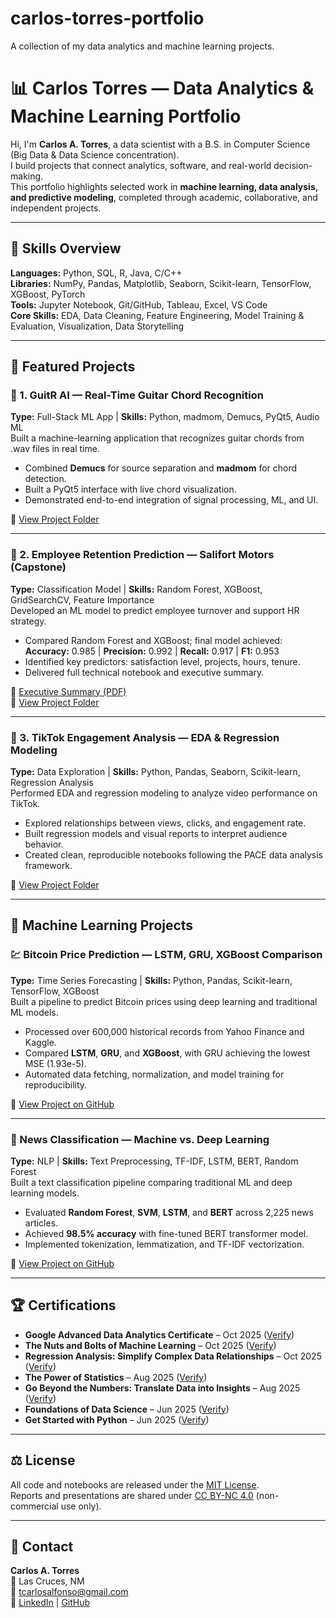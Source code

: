 # carlos-torres-portfolio
A collection of my data analytics and machine learning projects.
# 📊 Carlos Torres — Data Analytics & Machine Learning Portfolio

Hi, I'm **Carlos A. Torres**, a data scientist with a B.S. in Computer Science (Big Data & Data Science concentration).  
I build projects that connect analytics, software, and real-world decision-making.  
This portfolio highlights selected work in **machine learning, data analysis, and predictive modeling**, completed through academic, collaborative, and independent projects.

---

## 🧠 Skills Overview
**Languages:** Python, SQL, R, Java, C/C++  
**Libraries:** NumPy, Pandas, Matplotlib, Seaborn, Scikit-learn, TensorFlow, XGBoost, PyTorch  
**Tools:** Jupyter Notebook, Git/GitHub, Tableau, Excel, VS Code  
**Core Skills:** EDA, Data Cleaning, Feature Engineering, Model Training & Evaluation, Visualization, Data Storytelling

---

## 📂 Featured Projects

### 🎸 1. GuitR AI — Real-Time Guitar Chord Recognition  
**Type:** Full-Stack ML App | **Skills:** Python, madmom, Demucs, PyQt5, Audio ML  
Built a machine-learning application that recognizes guitar chords from .wav files in real time.  
- Combined **Demucs** for source separation and **madmom** for chord detection.  
- Built a PyQt5 interface with live chord visualization.  
- Demonstrated end-to-end integration of signal processing, ML, and UI.

📁 [View Project Folder](./GuitR-AI)

---

### 🧩 2. Employee Retention Prediction — Salifort Motors (Capstone)  
**Type:** Classification Model | **Skills:** Random Forest, XGBoost, GridSearchCV, Feature Importance  
Developed an ML model to predict employee turnover and support HR strategy.  
- Compared Random Forest and XGBoost; final model achieved:  
  **Accuracy:** 0.985 | **Precision:** 0.992 | **Recall:** 0.917 | **F1:** 0.953  
- Identified key predictors: satisfaction level, projects, hours, tenure.  
- Delivered full technical notebook and executive summary.

📘 [Executive Summary (PDF)](./google-projects/salifort-motors-capstone/Capstone%20Executive%20Summary.pdf)  
📁 [View Project Folder](./google-projects/salifort-motors-capstone)

---

### 📱 3. TikTok Engagement Analysis — EDA & Regression Modeling  
**Type:** Data Exploration | **Skills:** Python, Pandas, Seaborn, Scikit-learn, Regression Analysis  
Performed EDA and regression modeling to analyze video performance on TikTok.  
- Explored relationships between views, clicks, and engagement rate.  
- Built regression models and visual reports to interpret audience behavior.  
- Created clean, reproducible notebooks following the PACE data analysis framework.

📁 [View Project Folder](./tiktok-labs)

---

## 🤖 Machine Learning Projects

### 💹 Bitcoin Price Prediction — LSTM, GRU, XGBoost Comparison  
**Type:** Time Series Forecasting | **Skills:** Python, Pandas, Scikit-learn, TensorFlow, XGBoost  
Built a pipeline to predict Bitcoin prices using deep learning and traditional ML models.  
- Processed over 600,000 historical records from Yahoo Finance and Kaggle.  
- Compared **LSTM**, **GRU**, and **XGBoost**, with GRU achieving the lowest MSE (1.93e-5).  
- Automated data fetching, normalization, and model training for reproducibility.  

🔗 [View Project on GitHub](https://github.com/Machine-Learning/Bitcoin)

---

### 📰 News Classification — Machine vs. Deep Learning  
**Type:** NLP | **Skills:** Text Preprocessing, TF-IDF, LSTM, BERT, Random Forest  
Built a text classification pipeline comparing traditional ML and deep learning models.  
- Evaluated **Random Forest**, **SVM**, **LSTM**, and **BERT** across 2,225 news articles.  
- Achieved **98.5% accuracy** with fine-tuned BERT transformer model.  
- Implemented tokenization, lemmatization, and TF-IDF vectorization.  

🔗 [View Project on GitHub](https://github.com/your-forked-news-repo)

---

## 🏆 Certifications
- **Google Advanced Data Analytics Certificate** – Oct 2025 ([Verify](https://coursera.org/verify/L94ZC2S28PRR))  
- **The Nuts and Bolts of Machine Learning** – Oct 2025 ([Verify](https://coursera.org/verify/1GJFF3QZHXPL))  
- **Regression Analysis: Simplify Complex Data Relationships** – Oct 2025 ([Verify](https://coursera.org/verify/JQ82VK0ZBLDK))  
- **The Power of Statistics** – Aug 2025 ([Verify](https://coursera.org/verify/IG42R9NP7125))  
- **Go Beyond the Numbers: Translate Data into Insights** – Aug 2025 ([Verify](https://coursera.org/verify/7PCGKXUGAWU4))  
- **Foundations of Data Science** – Jun 2025 ([Verify](https://coursera.org/verify/QRUCPVYPU1LJ))  
- **Get Started with Python** – Jun 2025 ([Verify](https://coursera.org/verify/NHRHU4J366MF))

---

## ⚖️ License
All code and notebooks are released under the [MIT License](./LICENSE).  
Reports and presentations are shared under [CC BY-NC 4.0](https://creativecommons.org/licenses/by-nc/4.0/) (non-commercial use only).

---

## 🤝 Contact
**Carlos A. Torres**  
📍 Las Cruces, NM  
📧 [tcarlosalfonso@gmail.com](mailto:tcarlosalfonso@gmail.com)  
🔗 [LinkedIn](https://linkedin.com/in/carlos-torres12) | [GitHub](https://github.com/carlos-torres)
